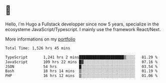 # 👋 

Hello, i'm Hugo a Fullstack developper since now 5 years, specialize in the ecosysteme JavaScript/Typescript. I mainly use the framework React/Next.

More informations on my [portfolio](https://hcampos.fr)

<!--START_SECTION:waka-->

```txt
Total Time: 1,526 hrs 45 mins

TypeScript       1,241 hrs 2 mins████████████████████▒░░░░   81.29 %
JavaScript       109 hrs 22 mins █▓░░░░░░░░░░░░░░░░░░░░░░░   07.16 %
JSON             54 hrs          █░░░░░░░░░░░░░░░░░░░░░░░░   03.54 %
Bash             18 hrs 14 mins  ▒░░░░░░░░░░░░░░░░░░░░░░░░   01.19 %
PHP              16 hrs 12 mins  ▒░░░░░░░░░░░░░░░░░░░░░░░░   01.06 %
```

<!--END_SECTION:waka-->
